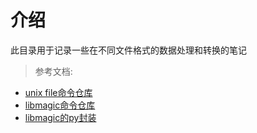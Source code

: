 # 介绍
此目录用于记录一些在不同文件格式的数据处理和转换的笔记

> 参考文档:
- [unix file命令仓库](https://github.com/file/file)
- [libmagic命令仓库](https://github.com/threatstack/libmagic/)
- [libmagic的py封装](https://github.com/ahupp/python-magic)
